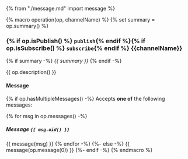 {% from "./message.md" import message %}

{% macro operation(op, channelName) %}
{% set summary = op.summary() %}
### {% if op.isPublish() %} `publish`{% endif %}{% if op.isSubscribe() %} `subscribe`{% endif %} {{channelName}}

{% if summary -%} *{{ summary }}* {% endif -%}

{{ op.description() }}

#### Message

{% if op.hasMultipleMessages() -%}
Accepts **one of** the following messages:

{% for msg in op.messages() -%}
##### Message `{{ msg.uid() }}`
{{ message(msg) }}
{% endfor -%}
{%- else -%}
{{ message(op.message(0)) }}
{%- endif -%}
{% endmacro %}
